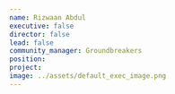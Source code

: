 ```yaml
---
name: Rizwaan Abdul
executive: false
director: false
lead: false
community_manager: Groundbreakers
position: 
project:  
image: ../assets/default_exec_image.png
---
```

